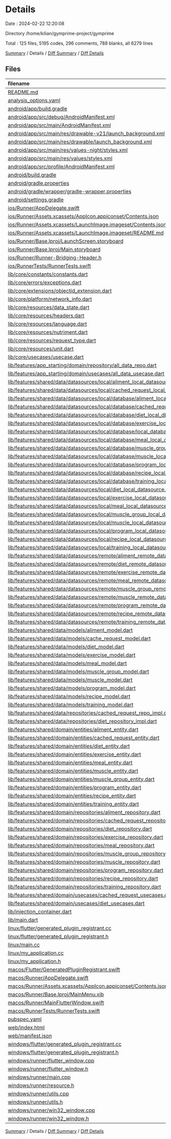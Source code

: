 # Details

Date : 2024-02-22 12:20:08

Directory /home/kilian/gymprime-project/gymprime

Total : 125 files,  5195 codes, 296 comments, 788 blanks, all 6279 lines

[Summary](results.md) / Details / [Diff Summary](diff.md) / [Diff Details](diff-details.md)

## Files
| filename | language | code | comment | blank | total |
| :--- | :--- | ---: | ---: | ---: | ---: |
| [README.md](/README.md) | Markdown | 10 | 0 | 7 | 17 |
| [analysis_options.yaml](/analysis_options.yaml) | YAML | 3 | 22 | 4 | 29 |
| [android/app/build.gradle](/android/app/build.gradle) | Groovy | 64 | 3 | 12 | 79 |
| [android/app/src/debug/AndroidManifest.xml](/android/app/src/debug/AndroidManifest.xml) | XML | 3 | 4 | 1 | 8 |
| [android/app/src/main/AndroidManifest.xml](/android/app/src/main/AndroidManifest.xml) | XML | 27 | 6 | 1 | 34 |
| [android/app/src/main/res/drawable-v21/launch_background.xml](/android/app/src/main/res/drawable-v21/launch_background.xml) | XML | 4 | 7 | 2 | 13 |
| [android/app/src/main/res/drawable/launch_background.xml](/android/app/src/main/res/drawable/launch_background.xml) | XML | 4 | 7 | 2 | 13 |
| [android/app/src/main/res/values-night/styles.xml](/android/app/src/main/res/values-night/styles.xml) | XML | 9 | 9 | 1 | 19 |
| [android/app/src/main/res/values/styles.xml](/android/app/src/main/res/values/styles.xml) | XML | 9 | 9 | 1 | 19 |
| [android/app/src/profile/AndroidManifest.xml](/android/app/src/profile/AndroidManifest.xml) | XML | 3 | 4 | 1 | 8 |
| [android/build.gradle](/android/build.gradle) | Groovy | 26 | 0 | 5 | 31 |
| [android/gradle.properties](/android/gradle.properties) | Properties | 3 | 0 | 1 | 4 |
| [android/gradle/wrapper/gradle-wrapper.properties](/android/gradle/wrapper/gradle-wrapper.properties) | Properties | 5 | 0 | 1 | 6 |
| [android/settings.gradle](/android/settings.gradle) | Groovy | 24 | 0 | 6 | 30 |
| [ios/Runner/AppDelegate.swift](/ios/Runner/AppDelegate.swift) | Swift | 12 | 0 | 2 | 14 |
| [ios/Runner/Assets.xcassets/AppIcon.appiconset/Contents.json](/ios/Runner/Assets.xcassets/AppIcon.appiconset/Contents.json) | JSON | 122 | 0 | 1 | 123 |
| [ios/Runner/Assets.xcassets/LaunchImage.imageset/Contents.json](/ios/Runner/Assets.xcassets/LaunchImage.imageset/Contents.json) | JSON | 23 | 0 | 1 | 24 |
| [ios/Runner/Assets.xcassets/LaunchImage.imageset/README.md](/ios/Runner/Assets.xcassets/LaunchImage.imageset/README.md) | Markdown | 3 | 0 | 2 | 5 |
| [ios/Runner/Base.lproj/LaunchScreen.storyboard](/ios/Runner/Base.lproj/LaunchScreen.storyboard) | XML | 36 | 1 | 1 | 38 |
| [ios/Runner/Base.lproj/Main.storyboard](/ios/Runner/Base.lproj/Main.storyboard) | XML | 25 | 1 | 1 | 27 |
| [ios/Runner/Runner-Bridging-Header.h](/ios/Runner/Runner-Bridging-Header.h) | C++ | 1 | 0 | 1 | 2 |
| [ios/RunnerTests/RunnerTests.swift](/ios/RunnerTests/RunnerTests.swift) | Swift | 7 | 2 | 4 | 13 |
| [lib/core/constants/constants.dart](/lib/core/constants/constants.dart) | Dart | 2 | 1 | 1 | 4 |
| [lib/core/errors/exceptions.dart](/lib/core/errors/exceptions.dart) | Dart | 8 | 0 | 4 | 12 |
| [lib/core/extensions/objectid_extension.dart](/lib/core/extensions/objectid_extension.dart) | Dart | 6 | 0 | 2 | 8 |
| [lib/core/platform/network_info.dart](/lib/core/platform/network_info.dart) | Dart | 3 | 0 | 1 | 4 |
| [lib/core/resources/data_state.dart](/lib/core/resources/data_state.dart) | Dart | 14 | 1 | 4 | 19 |
| [lib/core/resources/headers.dart](/lib/core/resources/headers.dart) | Dart | 25 | 0 | 8 | 33 |
| [lib/core/resources/language.dart](/lib/core/resources/language.dart) | Dart | 9 | 0 | 2 | 11 |
| [lib/core/resources/nutriment.dart](/lib/core/resources/nutriment.dart) | Dart | 8 | 0 | 2 | 10 |
| [lib/core/resources/request_type.dart](/lib/core/resources/request_type.dart) | Dart | 11 | 0 | 2 | 13 |
| [lib/core/resources/unit.dart](/lib/core/resources/unit.dart) | Dart | 10 | 0 | 2 | 12 |
| [lib/core/usecases/usecase.dart](/lib/core/usecases/usecase.dart) | Dart | 4 | 0 | 2 | 6 |
| [lib/features/app_starting/domain/repository/all_data_repo.dart](/lib/features/app_starting/domain/repository/all_data_repo.dart) | Dart | 5 | 0 | 2 | 7 |
| [lib/features/app_starting/domain/usecases/all_data_usecase.dart](/lib/features/app_starting/domain/usecases/all_data_usecase.dart) | Dart | 7 | 0 | 3 | 10 |
| [lib/features/shared/data/datasources/local/aliment_local_datasource.dart](/lib/features/shared/data/datasources/local/aliment_local_datasource.dart) | Dart | 49 | 0 | 11 | 60 |
| [lib/features/shared/data/datasources/local/cached_request_local_datasource.dart](/lib/features/shared/data/datasources/local/cached_request_local_datasource.dart) | Dart | 32 | 0 | 9 | 41 |
| [lib/features/shared/data/datasources/local/database/aliment_local_db.dart](/lib/features/shared/data/datasources/local/database/aliment_local_db.dart) | Dart | 85 | 0 | 10 | 95 |
| [lib/features/shared/data/datasources/local/database/cached_request_local_db.dart](/lib/features/shared/data/datasources/local/database/cached_request_local_db.dart) | Dart | 75 | 0 | 10 | 85 |
| [lib/features/shared/data/datasources/local/database/diet_local_db.dart](/lib/features/shared/data/datasources/local/database/diet_local_db.dart) | Dart | 75 | 0 | 10 | 85 |
| [lib/features/shared/data/datasources/local/database/exercise_local_db.dart](/lib/features/shared/data/datasources/local/database/exercise_local_db.dart) | Dart | 78 | 0 | 10 | 88 |
| [lib/features/shared/data/datasources/local/database/local_database.dart](/lib/features/shared/data/datasources/local/database/local_database.dart) | Dart | 83 | 0 | 10 | 93 |
| [lib/features/shared/data/datasources/local/database/meal_local_db.dart](/lib/features/shared/data/datasources/local/database/meal_local_db.dart) | Dart | 76 | 0 | 10 | 86 |
| [lib/features/shared/data/datasources/local/database/muscle_group_local_db.dart](/lib/features/shared/data/datasources/local/database/muscle_group_local_db.dart) | Dart | 77 | 0 | 10 | 87 |
| [lib/features/shared/data/datasources/local/database/muscle_local_db.dart](/lib/features/shared/data/datasources/local/database/muscle_local_db.dart) | Dart | 78 | 0 | 10 | 88 |
| [lib/features/shared/data/datasources/local/database/program_local_db.dart](/lib/features/shared/data/datasources/local/database/program_local_db.dart) | Dart | 79 | 0 | 10 | 89 |
| [lib/features/shared/data/datasources/local/database/recipe_local_db.dart](/lib/features/shared/data/datasources/local/database/recipe_local_db.dart) | Dart | 77 | 0 | 9 | 86 |
| [lib/features/shared/data/datasources/local/database/training_local_db.dart](/lib/features/shared/data/datasources/local/database/training_local_db.dart) | Dart | 77 | 0 | 10 | 87 |
| [lib/features/shared/data/datasources/local/diet_local_datasource.dart](/lib/features/shared/data/datasources/local/diet_local_datasource.dart) | Dart | 36 | 0 | 8 | 44 |
| [lib/features/shared/data/datasources/local/exercise_local_datasource.dart](/lib/features/shared/data/datasources/local/exercise_local_datasource.dart) | Dart | 36 | 0 | 8 | 44 |
| [lib/features/shared/data/datasources/local/meal_local_datasource.dart](/lib/features/shared/data/datasources/local/meal_local_datasource.dart) | Dart | 36 | 0 | 8 | 44 |
| [lib/features/shared/data/datasources/local/muscle_group_local_datasource.dart](/lib/features/shared/data/datasources/local/muscle_group_local_datasource.dart) | Dart | 40 | 0 | 8 | 48 |
| [lib/features/shared/data/datasources/local/muscle_local_datasource.dart](/lib/features/shared/data/datasources/local/muscle_local_datasource.dart) | Dart | 36 | 0 | 8 | 44 |
| [lib/features/shared/data/datasources/local/program_local_datasource.dart](/lib/features/shared/data/datasources/local/program_local_datasource.dart) | Dart | 36 | 0 | 8 | 44 |
| [lib/features/shared/data/datasources/local/recipe_local_datasource.dart](/lib/features/shared/data/datasources/local/recipe_local_datasource.dart) | Dart | 36 | 0 | 8 | 44 |
| [lib/features/shared/data/datasources/local/training_local_datasource.dart](/lib/features/shared/data/datasources/local/training_local_datasource.dart) | Dart | 36 | 0 | 8 | 44 |
| [lib/features/shared/data/datasources/remote/aliment_remote_datasource.dart](/lib/features/shared/data/datasources/remote/aliment_remote_datasource.dart) | Dart | 153 | 0 | 12 | 165 |
| [lib/features/shared/data/datasources/remote/diet_remote_datasource.dart](/lib/features/shared/data/datasources/remote/diet_remote_datasource.dart) | Dart | 153 | 0 | 12 | 165 |
| [lib/features/shared/data/datasources/remote/exercise_remote_datasource.dart](/lib/features/shared/data/datasources/remote/exercise_remote_datasource.dart) | Dart | 128 | 0 | 11 | 139 |
| [lib/features/shared/data/datasources/remote/meal_remote_datasource.dart](/lib/features/shared/data/datasources/remote/meal_remote_datasource.dart) | Dart | 153 | 0 | 12 | 165 |
| [lib/features/shared/data/datasources/remote/muscle_group_remote_datasource.dart](/lib/features/shared/data/datasources/remote/muscle_group_remote_datasource.dart) | Dart | 132 | 0 | 11 | 143 |
| [lib/features/shared/data/datasources/remote/muscle_remote_datasource.dart](/lib/features/shared/data/datasources/remote/muscle_remote_datasource.dart) | Dart | 128 | 0 | 11 | 139 |
| [lib/features/shared/data/datasources/remote/program_remote_datasource.dart](/lib/features/shared/data/datasources/remote/program_remote_datasource.dart) | Dart | 153 | 0 | 12 | 165 |
| [lib/features/shared/data/datasources/remote/recipe_remote_datasource.dart](/lib/features/shared/data/datasources/remote/recipe_remote_datasource.dart) | Dart | 153 | 0 | 12 | 165 |
| [lib/features/shared/data/datasources/remote/training_remote_datasource.dart](/lib/features/shared/data/datasources/remote/training_remote_datasource.dart) | Dart | 153 | 0 | 12 | 165 |
| [lib/features/shared/data/models/aliment_model.dart](/lib/features/shared/data/models/aliment_model.dart) | Dart | 70 | 0 | 6 | 76 |
| [lib/features/shared/data/models/cache_request_model.dart](/lib/features/shared/data/models/cache_request_model.dart) | Dart | 38 | 0 | 6 | 44 |
| [lib/features/shared/data/models/diet_model.dart](/lib/features/shared/data/models/diet_model.dart) | Dart | 34 | 0 | 6 | 40 |
| [lib/features/shared/data/models/exercise_model.dart](/lib/features/shared/data/models/exercise_model.dart) | Dart | 38 | 0 | 6 | 44 |
| [lib/features/shared/data/models/meal_model.dart](/lib/features/shared/data/models/meal_model.dart) | Dart | 38 | 0 | 6 | 44 |
| [lib/features/shared/data/models/muscle_group_model.dart](/lib/features/shared/data/models/muscle_group_model.dart) | Dart | 34 | 0 | 6 | 40 |
| [lib/features/shared/data/models/muscle_model.dart](/lib/features/shared/data/models/muscle_model.dart) | Dart | 38 | 0 | 6 | 44 |
| [lib/features/shared/data/models/program_model.dart](/lib/features/shared/data/models/program_model.dart) | Dart | 42 | 0 | 6 | 48 |
| [lib/features/shared/data/models/recipe_model.dart](/lib/features/shared/data/models/recipe_model.dart) | Dart | 34 | 0 | 6 | 40 |
| [lib/features/shared/data/models/training_model.dart](/lib/features/shared/data/models/training_model.dart) | Dart | 34 | 0 | 6 | 40 |
| [lib/features/shared/data/repositories/cached_request_repo_impl.dart](/lib/features/shared/data/repositories/cached_request_repo_impl.dart) | Dart | 48 | 0 | 6 | 54 |
| [lib/features/shared/data/repositories/diet_repository_impl.dart](/lib/features/shared/data/repositories/diet_repository_impl.dart) | Dart | 47 | 4 | 8 | 59 |
| [lib/features/shared/domain/entities/aliment_entity.dart](/lib/features/shared/domain/entities/aliment_entity.dart) | Dart | 57 | 1 | 5 | 63 |
| [lib/features/shared/domain/entities/cached_request_entity.dart](/lib/features/shared/domain/entities/cached_request_entity.dart) | Dart | 34 | 1 | 5 | 40 |
| [lib/features/shared/domain/entities/diet_entity.dart](/lib/features/shared/domain/entities/diet_entity.dart) | Dart | 28 | 1 | 5 | 34 |
| [lib/features/shared/domain/entities/exercise_entity.dart](/lib/features/shared/domain/entities/exercise_entity.dart) | Dart | 33 | 1 | 5 | 39 |
| [lib/features/shared/domain/entities/meal_entity.dart](/lib/features/shared/domain/entities/meal_entity.dart) | Dart | 32 | 1 | 6 | 39 |
| [lib/features/shared/domain/entities/muscle_entity.dart](/lib/features/shared/domain/entities/muscle_entity.dart) | Dart | 33 | 1 | 5 | 39 |
| [lib/features/shared/domain/entities/muscle_group_entity.dart](/lib/features/shared/domain/entities/muscle_group_entity.dart) | Dart | 29 | 1 | 5 | 35 |
| [lib/features/shared/domain/entities/program_entity.dart](/lib/features/shared/domain/entities/program_entity.dart) | Dart | 38 | 1 | 5 | 44 |
| [lib/features/shared/domain/entities/recipe_entity.dart](/lib/features/shared/domain/entities/recipe_entity.dart) | Dart | 28 | 1 | 5 | 34 |
| [lib/features/shared/domain/entities/training_entity.dart](/lib/features/shared/domain/entities/training_entity.dart) | Dart | 28 | 1 | 5 | 34 |
| [lib/features/shared/domain/repositories/aliment_repository.dart](/lib/features/shared/domain/repositories/aliment_repository.dart) | Dart | 10 | 0 | 2 | 12 |
| [lib/features/shared/domain/repositories/cached_request_repository.dart](/lib/features/shared/domain/repositories/cached_request_repository.dart) | Dart | 7 | 0 | 2 | 9 |
| [lib/features/shared/domain/repositories/diet_repository.dart](/lib/features/shared/domain/repositories/diet_repository.dart) | Dart | 11 | 0 | 2 | 13 |
| [lib/features/shared/domain/repositories/exercise_repository.dart](/lib/features/shared/domain/repositories/exercise_repository.dart) | Dart | 12 | 0 | 2 | 14 |
| [lib/features/shared/domain/repositories/meal_repository.dart](/lib/features/shared/domain/repositories/meal_repository.dart) | Dart | 11 | 0 | 2 | 13 |
| [lib/features/shared/domain/repositories/muscle_group_repository.dart](/lib/features/shared/domain/repositories/muscle_group_repository.dart) | Dart | 12 | 0 | 2 | 14 |
| [lib/features/shared/domain/repositories/muscle_repository.dart](/lib/features/shared/domain/repositories/muscle_repository.dart) | Dart | 10 | 0 | 2 | 12 |
| [lib/features/shared/domain/repositories/program_repository.dart](/lib/features/shared/domain/repositories/program_repository.dart) | Dart | 11 | 0 | 2 | 13 |
| [lib/features/shared/domain/repositories/recipe_repository.dart](/lib/features/shared/domain/repositories/recipe_repository.dart) | Dart | 11 | 0 | 2 | 13 |
| [lib/features/shared/domain/repositories/training_repository.dart](/lib/features/shared/domain/repositories/training_repository.dart) | Dart | 13 | 0 | 2 | 15 |
| [lib/features/shared/domain/usecases/cached_request_usecases.dart](/lib/features/shared/domain/usecases/cached_request_usecases.dart) | Dart | 33 | 0 | 10 | 43 |
| [lib/features/shared/domain/usecases/diet_usecases.dart](/lib/features/shared/domain/usecases/diet_usecases.dart) | Dart | 45 | 0 | 16 | 61 |
| [lib/injection_container.dart](/lib/injection_container.dart) | Dart | 12 | 3 | 6 | 21 |
| [lib/main.dart](/lib/main.dart) | Dart | 1 | 0 | 1 | 2 |
| [linux/flutter/generated_plugin_registrant.cc](/linux/flutter/generated_plugin_registrant.cc) | C++ | 3 | 4 | 5 | 12 |
| [linux/flutter/generated_plugin_registrant.h](/linux/flutter/generated_plugin_registrant.h) | C++ | 5 | 5 | 6 | 16 |
| [linux/main.cc](/linux/main.cc) | C++ | 5 | 0 | 2 | 7 |
| [linux/my_application.cc](/linux/my_application.cc) | C++ | 74 | 11 | 20 | 105 |
| [linux/my_application.h](/linux/my_application.h) | C++ | 7 | 7 | 5 | 19 |
| [macos/Flutter/GeneratedPluginRegistrant.swift](/macos/Flutter/GeneratedPluginRegistrant.swift) | Swift | 12 | 3 | 4 | 19 |
| [macos/Runner/AppDelegate.swift](/macos/Runner/AppDelegate.swift) | Swift | 8 | 0 | 2 | 10 |
| [macos/Runner/Assets.xcassets/AppIcon.appiconset/Contents.json](/macos/Runner/Assets.xcassets/AppIcon.appiconset/Contents.json) | JSON | 68 | 0 | 1 | 69 |
| [macos/Runner/Base.lproj/MainMenu.xib](/macos/Runner/Base.lproj/MainMenu.xib) | XML | 343 | 0 | 1 | 344 |
| [macos/Runner/MainFlutterWindow.swift](/macos/Runner/MainFlutterWindow.swift) | Swift | 12 | 0 | 4 | 16 |
| [macos/RunnerTests/RunnerTests.swift](/macos/RunnerTests/RunnerTests.swift) | Swift | 7 | 2 | 4 | 13 |
| [pubspec.yaml](/pubspec.yaml) | YAML | 34 | 60 | 15 | 109 |
| [web/index.html](/web/index.html) | HTML | 38 | 16 | 6 | 60 |
| [web/manifest.json](/web/manifest.json) | JSON | 35 | 0 | 1 | 36 |
| [windows/flutter/generated_plugin_registrant.cc](/windows/flutter/generated_plugin_registrant.cc) | C++ | 3 | 4 | 5 | 12 |
| [windows/flutter/generated_plugin_registrant.h](/windows/flutter/generated_plugin_registrant.h) | C++ | 5 | 5 | 6 | 16 |
| [windows/runner/flutter_window.cpp](/windows/runner/flutter_window.cpp) | C++ | 49 | 7 | 16 | 72 |
| [windows/runner/flutter_window.h](/windows/runner/flutter_window.h) | C++ | 20 | 5 | 9 | 34 |
| [windows/runner/main.cpp](/windows/runner/main.cpp) | C++ | 30 | 4 | 10 | 44 |
| [windows/runner/resource.h](/windows/runner/resource.h) | C++ | 9 | 6 | 2 | 17 |
| [windows/runner/utils.cpp](/windows/runner/utils.cpp) | C++ | 54 | 2 | 10 | 66 |
| [windows/runner/utils.h](/windows/runner/utils.h) | C++ | 8 | 6 | 6 | 20 |
| [windows/runner/win32_window.cpp](/windows/runner/win32_window.cpp) | C++ | 210 | 24 | 55 | 289 |
| [windows/runner/win32_window.h](/windows/runner/win32_window.h) | C++ | 48 | 31 | 24 | 103 |

[Summary](results.md) / Details / [Diff Summary](diff.md) / [Diff Details](diff-details.md)